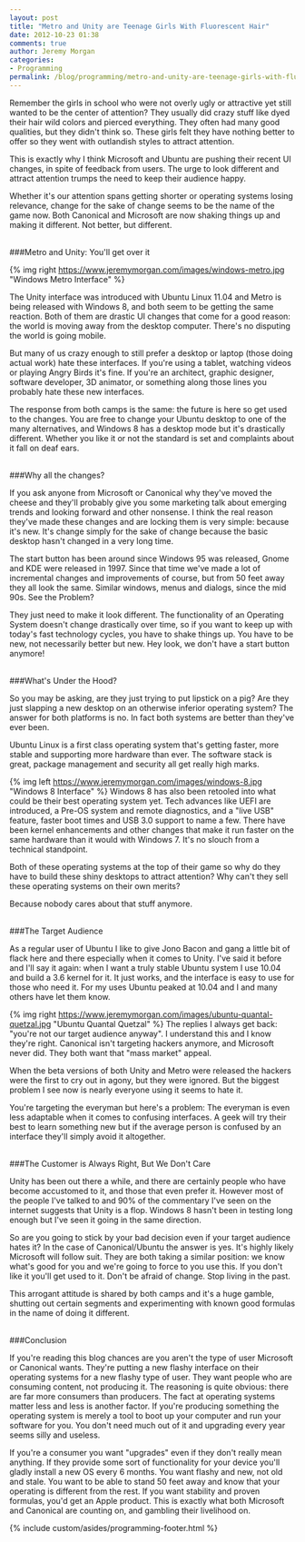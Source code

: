 ```yaml
---
layout: post
title: "Metro and Unity are Teenage Girls With Fluorescent Hair"
date: 2012-10-23 01:38
comments: true
author: Jeremy Morgan
categories:
- Programming
permalink: /blog/programming/metro-and-unity-are-teenage-girls-with-fluorescent-hair/
---
```


Remember the girls in school who were not overly ugly or attractive yet still wanted to be the center of attention? They usually did crazy stuff like dyed their hair wild colors and pierced everything. They often had many good qualities, but they didn't think so. These girls felt they have nothing better to offer so they went with outlandish styles to attract attention. 

This is exactly why I think Microsoft and Ubuntu are pushing their recent UI changes, in spite of feedback from users. The urge to look different and attract attention trumps the need to keep their audience happy. 
<!-- more --> 
Whether it's our attention spans getting shorter or operating systems losing relevance, change for the sake of change seems to be the name of the game now. Both Canonical and Microsoft are now shaking things up and making it different. Not better, but different. 

<br />
###Metro and Unity: You'll get over it

{% img right https://www.jeremymorgan.com/images/windows-metro.jpg "Windows Metro Interface" %}

The Unity interface was introduced with Ubuntu Linux 11.04 and Metro is being released with Windows 8, and both seem to be getting the same reaction. Both of them are drastic UI changes that come for a good reason: the world is moving away from the desktop computer. There's no disputing the world is going mobile.

But many of us crazy enough to still prefer a desktop or laptop (those doing actual work) hate these interfaces. If you're using a tablet, watching videos or playing Angry Birds it's fine. If you're an architect, graphic designer, software developer, 3D animator, or something along those lines you probably hate these new interfaces. 

The response from both camps is the same: the future is here so get used to the changes. You are free to change your Ubuntu desktop to one of the many alternatives, and Windows 8 has a desktop mode but it's drastically different. Whether you like it or not the standard is set and complaints about it fall on deaf ears. 


<br />
###Why all the changes? 

If you ask anyone from Microsoft or Canonical why they've moved the cheese and they'll probably give you some marketing talk about emerging trends and looking forward and other nonsense. I think the real reason they've made these changes and are locking them is very simple: because it's new. It's change simply for the sake of change because the basic desktop hasn't changed in a very long time. 

The start button has been around since Windows 95 was released, Gnome and KDE were released in 1997. Since that time we've made a lot of incremental changes and improvements of course, but from 50 feet away they all look the same. Similar windows, menus and dialogs, since the mid 90s. See the Problem? 

They just need to make it look different. The functionality of an Operating System doesn't change drastically over time, so if you want to keep up with today's fast technology cycles, you have to shake things up. You have to be new, not necessarily better but new. Hey look, we don't have a start button anymore! 



<br />
###What's Under the Hood?

So you may be asking, are they just trying to put lipstick on a pig? Are they just slapping a new desktop on an otherwise inferior operating system? The answer for both platforms is no. In fact both systems are better than they've ever been. 

Ubuntu Linux is a first class operating system that's getting faster, more stable and supporting more hardware than ever. The software stack is great, package management and security all get really high marks. 

{% img left https://www.jeremymorgan.com/images/windows-8.jpg "Windows 8 Interface" %}
Windows 8 has also been retooled into what could be their best operating system yet. Tech advances like UEFI are introduced, a Pre-OS system and remote diagnostics, and a "live USB" feature, faster boot times and USB 3.0 support to name a few. There have been kernel enhancements and other changes that make it run faster on the same hardware than it would with Windows 7. It's no slouch from a technical standpoint. 

Both of these operating systems at the top of their game so why do they have to build these shiny desktops to attract attention? Why can't they sell these operating systems on their own merits? 

Because nobody cares about that stuff anymore. 

<br />
###The Target Audience

As a regular user of Ubuntu I like to give Jono Bacon and gang a little bit of flack here and there especially when it comes to Unity. I've said it before and I'll say it again: when I want a truly stable Ubuntu system I use 10.04 and build a 3.6 kernel for it. It just works, and the interface is easy to use for those who need it. For my uses Ubuntu peaked at 10.04 and I and many others have let them know.

{% img right https://www.jeremymorgan.com/images/ubuntu-quantal-quetzal.jpg "Ubuntu Quantal Quetzal" %}
The replies I always get back: "you're not our target audience anyway". I understand this and I know they're right. Canonical isn't targeting hackers anymore, and Microsoft never did. They both want that "mass market" appeal. 

When the beta versions of both Unity and Metro were released the hackers were the first to cry out in agony, but they were ignored. But the biggest problem I see now is nearly everyone using it seems to hate it. 

You're targeting the everyman but here's a problem: The everyman is even less adaptable when it comes to confusing interfaces. A geek will try their best to learn something new but if the average person is confused by an interface they'll simply avoid it altogether. 

<br />
###The Customer is Always Right, But We Don't Care

Unity has been out there a while, and there are certainly people who have become accustomed to it, and those that even prefer it. However most of the people I've talked to and 90% of the commentary I've seen on the internet suggests that Unity is a flop. Windows 8 hasn't been in testing long enough but I've seen it going in the same direction. 

So are you going to stick by your bad decision even if your target audience hates it? In the case of Canonical/Ubuntu the answer is yes. It's highly likely Microsoft will follow suit. They are both taking a similar position: we know what's good for you and we're going to force to you use this. If you don't like it you'll get used to it. Don't be afraid of change. Stop living in the past. 

This arrogant attitude is shared by both camps and it's a huge gamble, shutting out certain segments and experimenting with known good formulas in the name of doing it different. 

<br />
###Conclusion

If you're reading this blog chances are you aren't the type of user Microsoft or Canonical wants. They're putting a new flashy interface on their operating systems for a new flashy type of user. They want people who are consuming content, not producing it. The reasoning is quite obvious: there are far more consumers than producers. The fact at operating systems matter less and less is another factor. If you're producing something the operating system is merely a tool to boot up your computer and run your software for you. You don't need much out of it and upgrading every year seems silly and useless. 

If you're a consumer you want "upgrades" even if they don't really mean anything. If they provide some sort of functionality for your device you'll gladly install a new OS every 6 months. You want flashy and new, not old and stale. You want to be able to stand 50 feet away and know that your operating is different from the rest. If you want stability and proven formulas, you'd get an Apple product. This is exactly what both Microsoft and Canonical are counting on, and gambling their livelihood on. 

{% include custom/asides/programming-footer.html %}



